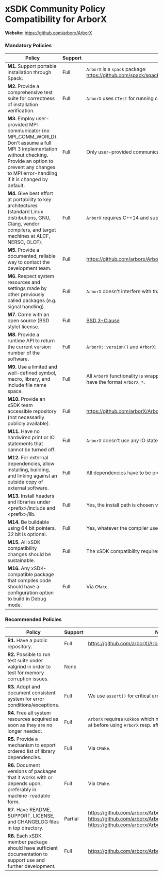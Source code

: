 # xSDK Community Policy Compatibility for ArborX

**Website:** https://github.com/arborx/ArborX

### Mandatory Policies

| Policy                 |Support| Notes                   |
|------------------------|-------|-------------------------|
|**M1.** Support portable installation through Spack. |Full| `ArborX` is a `spack` package: https://github.com/spack/spack/blob/develop/var/spack/repos/builtin/packages/arborx/package.py|
|**M2.** Provide a comprehensive test suite for correctness of installation verification. |Full| `ArborX` uses `CTest` for running comprehensive tests. |
|**M3.** Employ user-provided MPI communicator (no MPI_COMM_WORLD). Don't assume a full MPI 3 implementation without checking. Provide an option to prevent any changes to MPI error-handling if it is changed by default. |Full| Only user-provided communicators are used. |
|**M4.** Give best effort at portability to key architectures (standard Linux distributions, GNU, Clang, vendor compilers, and target machines at ALCF, NERSC, OLCF). |Full| `ArborX` requires C++14 and supports all upcoming backends (`CUDA`, `HIP`, `OpenMPTarget`, and `SYCL`)  |
|**M5.** Provide a documented, reliable way to contact the development team. |Full| https://github.com/arborx/ArborX/blob/master/CONTRIBUTING.md |
|**M6.** Respect system resources and settings made by other previously called packages (e.g. signal handling). |Full| `ArborX` doesn't interfere with that. |
|**M7.** Come with an open source (BSD style) license. |Full| [BSD 3-Clause](https://github.com/arborx/ArborX/blob/master/LICENSE) |
|**M8.** Provide a runtime API to return the current version number of the software. |Full| `ArborX::version()` and `ArborX::gitCommitHash()` |
|**M9.** Use a limited and well-defined symbol, macro, library, and include file name space. |Full| All `ArborX` functionality is wrapped in the `ArborX` namespace, macros start with `ARBORX_`, header files have the format `ArborX_*`. |
|**M10.** Provide an xSDK team accessible repository (not necessarily publicly available). |Full| https://github.com/arborX/ArborX |
|**M11.** Have no hardwired print or IO statements that cannot be turned off. |Full| `ArborX` doesn't use any IO statements. |
|**M12.** For external dependencies, allow installing, building, and linking against an outside copy of external software. |Full| All dependencies have to be provided externally. |
|**M13.** Install headers and libraries under \<prefix\>/include and \<prefix\>/lib. |Full| Yes, the install path is chosen via `CMAKE_INSTALL_PREFIX`. |
|**M14.** Be buildable using 64 bit pointers. 32 bit is optional. |Full| Yes, whatever the compiler uses. |
|**M15.** All xSDK compatibility changes should be sustainable. |Full| The xSDK compatibility requirements are fulfilled by the default branch. |
|**M16.** Any xSDK-compatible package that compiles code should have a configuration option to build in Debug mode. |Full| Via `CMake`. |

### Recommended Policies

| Policy                 |Support| Notes                   |
|------------------------|-------|-------------------------|
|**R1.** Have a public repository. |Full| https://github.com/arborX/ArborX |
|**R2.** Possible to run test suite under valgrind in order to test for memory corruption issues. |None| |
|**R3.** Adopt and document consistent system for error conditions/exceptions. |Full| We use `assert()` for critical errors. |
|**R4.** Free all system resources acquired as soon as they are no longer needed. |Full | `ArborX` requires `Kokkos` which needs to be initialized and finalized at before using `ArborX` resp. after using `ArborX` |
|**R5.** Provide a mechanism to export ordered list of library dependencies. |Full| Via `CMake`. |
|**R6.** Document versions of packages that it works with or depends upon, preferably in machine-readable form.  | Full | Via `CMake`. |
|**R7.** Have README, SUPPORT, LICENSE, and CHANGELOG files in top directory.  |Partial| https://github.com/arborx/ArborX/blob/master/README.md, https://github.com/arborx/ArborX/blob/master/LICENSE, https://github.com/arborx/ArborX/blob/master/CHANGELOG.md. |
|**R8.** Each xSDK member package should have sufficient documentation to support use and further development. |Full| https://github.com/arborx/ArborX/wiki |

